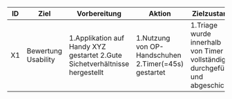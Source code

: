 | ID | Ziel | Vorbereitung | Aktion | Zielzustand |
| --- | --- | --- | --- | --- |
| X1 | Bewertung Usability | 1.Applikation auf Handy XYZ gestartet  2.Gute Sichetverhältnisse hergestellt| 1.Nutzung von OP-Handschuhen  2.Timer(=45s) gestartet| 1.Triage wurde innerhalb von Timer vollständig durchgeführt und abgeschickt.|
